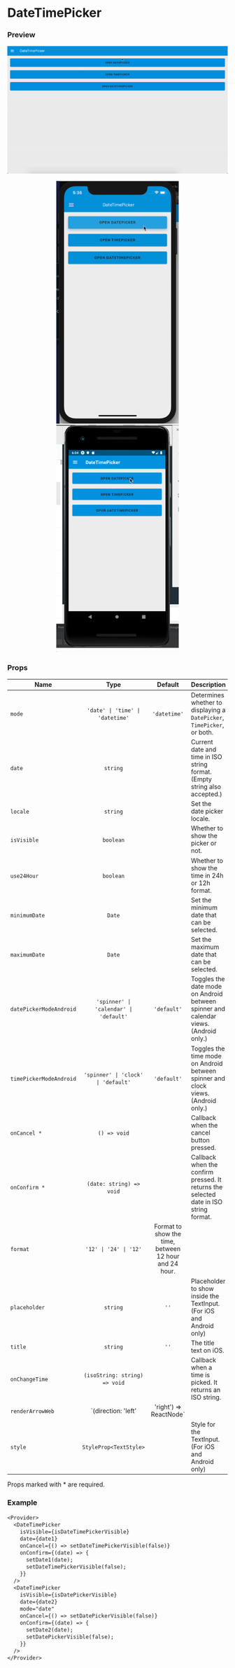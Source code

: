 # DateTimePicker

### Preview

<p align="center">
  <img src="../assets/datetimepicker_web_preview.gif">
</p>
<p align="center">
  <img src="../assets/datetimepicker_ios_preview.gif" width="280">
  <img src="../assets/datetimepicker_android_preview.gif" width="280">
</p>

### Props

| Name                    |                     Type                     |                        Default                        | Description                                                                           |
| ----------------------- | :------------------------------------------: | :---------------------------------------------------: | ------------------------------------------------------------------------------------- |
| `mode`                  |       `'date' \| 'time' \| 'datetime'`       |                     `'datetime'`                      | Determines whether to displaying a `DatePicker`, `TimePicker`, or both.               |
| `date`                  |                   `string`                   |                                                       | Current date and time in ISO string format. (Empty string also accepted.)             |
| `locale`                |                   `string`                   |                                                       | Set the date picker locale.                                                           |
| `isVisible`             |                  `boolean`                   |                                                       | Whether to show the picker or not.                                                    |
| `use24Hour`             |                  `boolean`                   |                                                       | Whether to show the time in 24h or 12h format.                                        |
| `minimumDate`           |                    `Date`                    |                                                       | Set the minimum date that can be selected.                                            |
| `maximumDate`           |                    `Date`                    |                                                       | Set the maximum date that can be selected.                                            |
| `datePickerModeAndroid` |    `'spinner' \| 'calendar' \| 'default'`    |                      `'default'`                      | Toggles the date mode on Android between spinner and calendar views. (Android only.)  |
| `timePickerModeAndroid` |     `'spinner' \| 'clock' \| 'default'`      |                      `'default'`                      | Toggles the time mode on Android between spinner and clock views. (Android only.)     |
| `onCancel *`            |                 `() => void`                 |                                                       | Callback when the cancel button pressed.                                              |
| `onConfirm *`           |           `(date: string) => void`           |                                                       | Callback when the confirm pressed. It returns the selected date in ISO string format. |
| `format`                |            `'12' \| '24' \| '12'`            | Format to show the time, between 12 hour and 24 hour. |
| `placeholder`           |                   `string`                   |                         `''`                          | Placeholder to show inside the TextInput. (For iOS and Android only)                  |
| `title`                 |                   `string`                   |                         `''`                          | The title text on iOS.                                                                |
| `onChangeTime`          |        `(isoString: string) => void`         |                                                       | Callback when a time is picked. It returns an ISO string.                             |
| `renderArrowWeb`        | `(direction: 'left' | 'right') => ReactNode` |                                                       | Render a custom arrow for web DatePicker.                                             |
| `style`                 |            `StyleProp<TextStyle>`            |                                                       | Style for the TextInput. (For iOS and Android only)                                   |

Props marked with \* are required.

### Example

```tsx
<Provider>
  <DateTimePicker
    isVisible={isDateTimePickerVisible}
    date={date1}
    onCancel={() => setDateTimePickerVisible(false)}
    onConfirm={(date) => {
      setDate1(date);
      setDateTimePickerVisible(false);
    }}
  />
  <DateTimePicker
    isVisible={isDatePickerVisible}
    date={date2}
    mode="date"
    onCancel={() => setDatePickerVisible(false)}
    onConfirm={(date) => {
      setDate2(date);
      setDatePickerVisible(false);
    }}
  />
</Provider>
```
